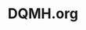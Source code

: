 ---
title: "DQMH.org"
externalUrl: https://dqmh.org/
summary: "The Delacor Queued Message Handler (short: DQMH®) toolkit is a freely available reference design for LabVIEW. It expands on the NI QMH by providing safe, event-based message handling and scripting tools to make development easy, encourage same style between different developers in the same project and improve efficiency."
showSummary: true
showAuthor: false
showEdit: false
showWordCount: false
showHeadingAnchors: false
sharingLinks: false
showZenMode: false
showPagination: false
showRelatedContent: false
categories:
 - "Find Answers"
 - "Get Code"
tags:
 - "Community"
 - "DQMH"
 - "Online"
---